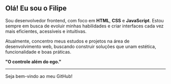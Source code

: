 ## Olá! Eu sou o Filipe

Sou desenvolvedor frontend, com foco em **HTML**, **CSS** e **JavaScript**. Estou sempre em busca de evoluir minhas habilidades e criar interfaces cada vez mais eficientes, acessíveis e intuitivas.

Atualmente, concentro meus estudos e projetos na área de desenvolvimento web, buscando construir soluções que unam estética, funcionalidade e boas práticas.

**"O controle além do ego."**

---

Seja bem-vindo ao meu GitHub!
